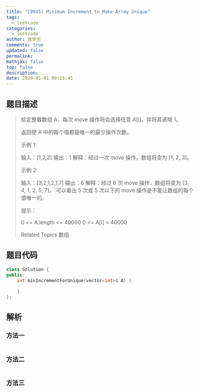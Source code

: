 ```yaml
---
title: "[0945] Minimum Increment to Make Array Unique"
tags:
  - leetcode
categories:
  - leetcode
author: 张学志
comments: true
updated: false
permalink:
mathjax: false
top: false
description: ...
date: 2020-01-01 00:15:45
---
```


## 题目描述

> 给定整数数组 A，每次 move 操作将会选择任意 A[i]，并将其递增 1。 
> 
> 返回使 A 中的每个值都是唯一的最少操作次数。 
> 
> 示例 1: 
> 
> 输入：[1,2,2]
> 输出：1
> 解释：经过一次 move 操作，数组将变为 [1, 2, 3]。 
> 
> 示例 2: 
> 
> 输入：[3,2,1,2,1,7]
> 输出：6
> 解释：经过 6 次 move 操作，数组将变为 [3, 4, 1, 2, 5, 7]。
> 可以看出 5 次或 5 次以下的 move 操作是不能让数组的每个值唯一的。
> 
> 
> 提示： 
> 
> 
> 0 <= A.length <= 40000 
> 0 <= A[i] < 40000 
> 
> Related Topics 数组

## 题目代码

```cpp
class Solution {
public:
    int minIncrementForUnique(vector<int>& A) {
        
    }
};
```

## 解析

### 方法一

```cpp

```

### 方法二

```cpp

```

### 方法三

```cpp

```


